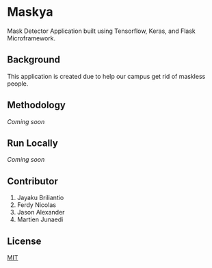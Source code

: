 # Maskya

Mask Detector Application built using Tensorflow, Keras, and Flask Microframework.


## Background

This application is created due to help our campus get rid of maskless people.


## Methodology

*Coming soon*


## Run Locally

*Coming soon*


## Contributor

1. Jayaku Briliantio
2. Ferdy Nicolas
3. Jason Alexander
4. Martien Junaedi


## License

[MIT](./LICENSE)
